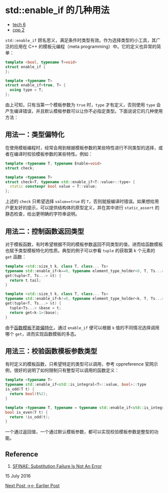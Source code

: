 # std::enable_if 的几种用法

- [tech 6](https://yixinglu.gitlab.io/tags.html#tech-ref)
- [cpp 2](https://yixinglu.gitlab.io/tags.html#cpp-ref)

`std::enable_if` 顾名思义，满足条件时类型有效。作为选择类型的小工具，其广泛的应用在 C++ 的模板元编程（meta programming）中。它的定义也异常的简单：

```c++
template <bool, typename T=void>
struct enable_if {
};

template <typename T>
struct enable_if<true, T> {
  using type = T;
};
```

由上可知，只有当第一个模板参数为 `true` 时，`type` 才有定义，否则使用 `type` 会产生编译错误，并且默认模板参数可以让你不必指定类型。下面说说它的几种使用方法：

## 用法一：类型偏特化

在使用模板编程时，经常会用到根据模板参数的某些特性进行不同类型的选择，或者在编译时校验模板参数的某些特性。例如：

```c++
template <typename T, typename Enable=void>
struct check;

template <typename T>
struct check<T, typename std::enable_if<T::value>::type> {
  static constexpr bool value = T::value;
};
```

上述的 `check` 只希望选择 `value==true` 的 `T`，否则就报编译时错误。如果想给用户更友好的提示，可以提供结构体的原型定义，并在其中进行 `static_assert` 的静态检查，给出更明确的字符串说明。

## 用法二：控制函数返回类型

对于模板函数，有时希望根据不同的模板参数返回不同类型的值，进而给函数模板也赋予类型模板特化的性质。典型的例子可以参看 `tuple` 的获取第 k 个元素的 `get` 函数：

```c++
template <std::size_t k, class T, class... Ts>
typename std::enable_if<k==0, typename element_type_holder<0, T, Ts...>::type&>::type
get(tuple<T, Ts...> &t) {
  return t.tail;
}

template <std::size_t k, class T, class... Ts>
typename std::enable_if<k!=0, typename element_type_holder<k, T, Ts...>::type&>::type
get(tuple<T, Ts...> &t) {
  tuple<Ts...> &base = t;
  return get<k-1>(base);
}
```

由于[函数模板不能偏特化](http://www.gotw.ca/publications/mill17.htm)，通过 `enable_if` 便可以根据 `k` 值的不同情况选择调用哪个 `get`，进而实现函数模板的多态。

## 用法三：校验函数模板参数类型

有时定义的模板函数，只希望特定的类型可以调用，参考 cppreference 官网示例，很好的说明了如何限制只有整型可以调用的函数定义：

```c++
template <typename T>
typename std::enable_if<std::is_integral<T>::value, bool>::type
is_odd(T t) {
  return bool(t%2);
}

template <typename T, typename = typename std::enable_if<std::is_integral<T>::value>::type>
bool is_even(T t) {
  return !is_odd(t);
}
```

一个通过返回值，一个通过默认模板参数，都可以实现校验模板参数是整型的功能。

## Reference

1. [SFINAE: Substitution Failure Is Not An Error](https://en.cppreference.com/w/cpp/language/sfinae)

15 July 2016



[Next Post →](https://yixinglu.gitlab.io/a-little-tips-for-jekyll.html)[← Earlier Post](https://yixinglu.gitlab.io/calcite.html)
